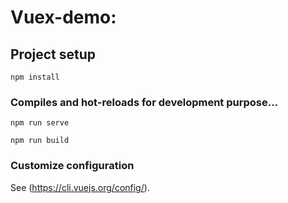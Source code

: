 # Vuex-demo: 

## Project setup
```
npm install
```

### Compiles and hot-reloads for development purpose...
```
npm run serve
```

```
npm run build
```

### Customize configuration
See (https://cli.vuejs.org/config/).
